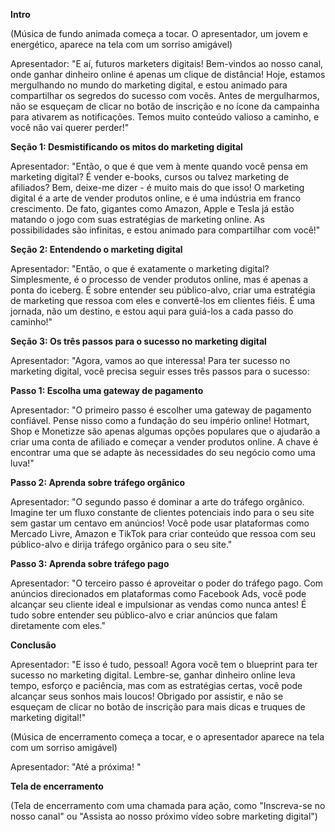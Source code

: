 **Intro**

(Música de fundo animada começa a tocar. O apresentador, um jovem e energético, aparece na tela com um sorriso amigável)

Apresentador: "E aí, futuros marketers digitais! Bem-vindos ao nosso canal, onde ganhar dinheiro online é apenas um clique de distância! Hoje, estamos mergulhando no mundo do marketing digital, e estou animado para compartilhar os segredos do sucesso com vocês. Antes de mergulharmos, não se esqueçam de clicar no botão de inscrição e no ícone da campainha para ativarem as notificações. Temos muito conteúdo valioso a caminho, e você não vai querer perder!"

**Seção 1: Desmistificando os mitos do marketing digital**

Apresentador: "Então, o que é que vem à mente quando você pensa em marketing digital? É vender e-books, cursos ou talvez marketing de afiliados? Bem, deixe-me dizer - é muito mais do que isso! O marketing digital é a arte de vender produtos online, e é uma indústria em franco crescimento. De fato, gigantes como Amazon, Apple e Tesla já estão matando o jogo com suas estratégias de marketing online. As possibilidades são infinitas, e estou animado para compartilhar com você!"

**Seção 2: Entendendo o marketing digital**

Apresentador: "Então, o que é exatamente o marketing digital? Simplesmente, é o processo de vender produtos online, mas é apenas a ponta do iceberg. É sobre entender seu público-alvo, criar uma estratégia de marketing que ressoa com eles e convertê-los em clientes fiéis. É uma jornada, não um destino, e estou aqui para guiá-los a cada passo do caminho!"

**Seção 3: Os três passos para o sucesso no marketing digital**

Apresentador: "Agora, vamos ao que interessa! Para ter sucesso no marketing digital, você precisa seguir esses três passos para o sucesso:

**Passo 1: Escolha uma gateway de pagamento**

Apresentador: "O primeiro passo é escolher uma gateway de pagamento confiável. Pense nisso como a fundação do seu império online! Hotmart, Shop e Monetizze são apenas algumas opções populares que o ajudarão a criar uma conta de afiliado e começar a vender produtos online. A chave é encontrar uma que se adapte às necessidades do seu negócio como uma luva!"

**Passo 2: Aprenda sobre tráfego orgânico**

Apresentador: "O segundo passo é dominar a arte do tráfego orgânico. Imagine ter um fluxo constante de clientes potenciais indo para o seu site sem gastar um centavo em anúncios! Você pode usar plataformas como Mercado Livre, Amazon e TikTok para criar conteúdo que ressoa com seu público-alvo e dirija tráfego orgânico para o seu site."

**Passo 3: Aprenda sobre tráfego pago**

Apresentador: "O terceiro passo é aproveitar o poder do tráfego pago. Com anúncios direcionados em plataformas como Facebook Ads, você pode alcançar seu cliente ideal e impulsionar as vendas como nunca antes! É tudo sobre entender seu público-alvo e criar anúncios que falam diretamente com eles."

**Conclusão**

Apresentador: "E isso é tudo, pessoal! Agora você tem o blueprint para ter sucesso no marketing digital. Lembre-se, ganhar dinheiro online leva tempo, esforço e paciência, mas com as estratégias certas, você pode alcançar seus sonhos mais loucos! Obrigado por assistir, e não se esqueçam de clicar no botão de inscrição para mais dicas e truques de marketing digital!"

(Música de encerramento começa a tocar, e o apresentador aparece na tela com um sorriso amigável)

Apresentador: "Até a próxima! "

**Tela de encerramento**

(Tela de encerramento com uma chamada para ação, como "Inscreva-se no nosso canal" ou "Assista ao nosso próximo vídeo sobre marketing digital")